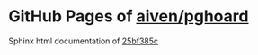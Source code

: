 GitHub Pages of [aiven/pghoard](https://github.com/aiven/pghoard.git)
===
Sphinx html documentation of [25bf385c](https://github.com/aiven/pghoard/tree/25bf385c799c031c9f3944b125d68ba168fd2c10)
